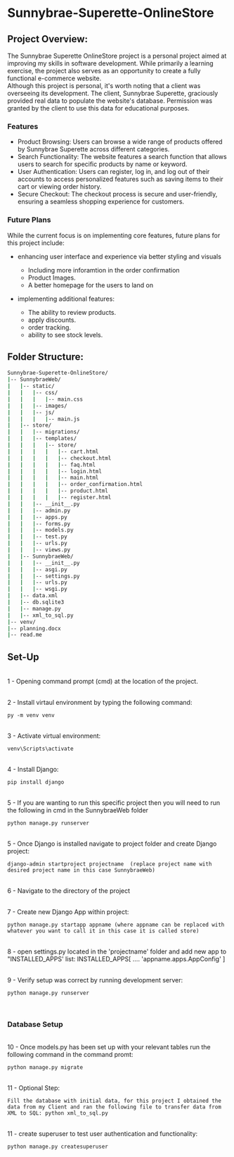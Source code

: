 # Sunnybrae-Superette-OnlineStore

## Project Overview:

The Sunnybrae Superette OnlineStore project is a personal project aimed at improving my skills in software development. While primarily a learning exercise, the project also serves as an opportunity to create a fully functional e-commerce website.
<br>
Although this project is personal, it's worth noting that a client was overseeing its development. The client, Sunnybrae Superette, graciously provided real data to populate the website's database. Permission was granted by the client to use this data for educational purposes.

### Features 
- Product Browsing: Users can browse a wide range of products offered by Sunnybrae Superette across different categories.
- Search Functionality: The website features a search function that allows users to search for specific products by name or keyword.
- User Authentication: Users can register, log in, and log out of their accounts to access personalized features such as saving items to their cart or viewing order history.
- Secure Checkout: The checkout process is secure and user-friendly, ensuring a seamless shopping experience for customers.

### Future Plans 

While the current focus is on implementing core features, future plans for this project include:

- enhancing user interface and experience via better styling and visuals
    - Including more inforamtion in the order confirmation 
    - Product Images. 
    - A better homepage for the users to land on

- implementing additional features:
    - The ability to review products. 
    - apply discounts. 
    - order tracking. 
    - ability to see stock levels.

## Folder Structure:
```bash
Sunnybrae-Superette-OnlineStore/
|-- SunnybraeWeb/
|   |-- static/
|   |   |-- css/
|   |   |   |-- main.css
|   |   |-- images/
|   |   |-- js/
|   |   |   |-- main.js
|   |-- store/
|   |   |-- migrations/
|   |   |-- templates/
|   |   |   |-- store/
|   |   |   |   |-- cart.html
|   |   |   |   |-- checkout.html
|   |   |   |   |-- faq.html
|   |   |   |   |-- login.html
|   |   |   |   |-- main.html
|   |   |   |   |-- order_confirmation.html
|   |   |   |   |-- product.html
|   |   |   |   |-- register.html
|   |   |-- __init__.py
|   |   |-- admin.py
|   |   |-- apps.py
|   |   |-- forms.py
|   |   |-- models.py
|   |   |-- test.py
|   |   |-- urls.py
|   |   |-- views.py
|   |-- SunnybraeWeb/
|   |   |-- __init__.py
|   |   |-- asgi.py
|   |   |-- settings.py
|   |   |-- urls.py
|   |   |-- wsgi.py
|   |-- data.xml
|   |-- db.sqlite3
|   |-- manage.py
|   |-- xml_to_sql.py
|-- venv/
|-- planning.docx
|-- read.me
```


## Set-Up

<br> 1 - Opening command prompt (cmd) at the location of the project.

<br> 2 - Install virtaul environment by typing the following command: 
    
    py -m venv venv

<br> 3 - Activate virtual environment: 
    
    venv\Scripts\activate 

<br> 4 - Install Django: 

    pip install django 

<br> 5 - If you are wanting to run this specific project then you will need to run the following in cmd in the SunnybraeWeb folder

    python manage.py runserver

<br> 5 - Once Django is installed navigate to project folder and create Django project: 

    django-admin startproject projectname  (replace project name with desired project name in this case SunnybraeWeb)

<br> 6 - Navigate to the directory of the project

<br> 7 - Create new Django App within project: 
    
    python manage.py startapp appname (where appname can be replaced with whatever you want to call it in this case it is called store)

<br> 8 - open settings.py located in the 'projectname' folder and add new app to "INSTALLED_APPS' list: INSTALLED_APPS[
    ....
    'appname.apps.AppConfig'
]

<br> 9 - Verify setup was correct by running development server: 

    python manage.py runserver

<br>

### Database Setup
<br> 10 - Once models.py has been set up with your relevant tables run the following command in the command promt: 

    python manage.py migrate

<br> 11 - Optional Step: 

    Fill the database with initial data, for this project I obtained the data from my Client and ran the following file to transfer data from XML to SQL: python xml_to_sql.py 

<br> 11 - create superuser to test user authentication and functionality: 

    python manage.py createsuperuser 